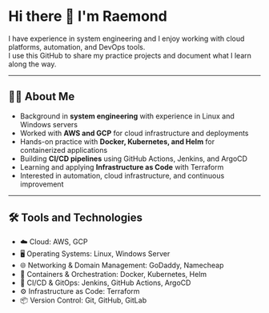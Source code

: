 # Hi there 👋 I'm Raemond 

I have experience in system engineering and I enjoy working with cloud platforms, automation, and DevOps tools.  
I use this GitHub to share my practice projects and document what I learn along the way.  

---

## 🧑‍💻 About Me  
- Background in **system engineering** with experience in Linux and Windows servers  
- Worked with **AWS and GCP** for cloud infrastructure and deployments  
- Hands-on practice with **Docker, Kubernetes, and Helm** for containerized applications  
- Building **CI/CD pipelines** using GitHub Actions, Jenkins, and ArgoCD  
- Learning and applying **Infrastructure as Code** with Terraform  
- Interested in automation, cloud infrastructure, and continuous improvement  

---

## 🛠️ Tools and Technologies  

- ☁️ Cloud: AWS, GCP  
- 🖥️ Operating Systems: Linux, Windows Server  
- 🌐 Networking & Domain Management: GoDaddy, Namecheap  
- 🐳 Containers & Orchestration: Docker, Kubernetes, Helm  
- 🚀 CI/CD & GitOps: Jenkins, GitHub Actions, ArgoCD  
- ⚙️ Infrastructure as Code: Terraform  
- 📦 Version Control: Git, GitHub, GitLab  
